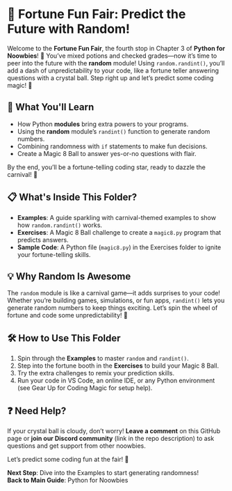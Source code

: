 # 🎱 Fortune Fun Fair: Predict the Future with Random!

Welcome to the **Fortune Fun Fair**, the fourth stop in Chapter 3 of **Python for Noowbies**! 🎉 You’ve mixed potions and checked grades—now it’s time to peer into the future with the **random** module! Using `random.randint()`, you’ll add a dash of unpredictability to your code, like a fortune teller answering questions with a crystal ball. Step right up and let’s predict some coding magic! 🔮

## 🌟 What You'll Learn

- How Python **modules** bring extra powers to your programs.
- Using the **random** module’s `randint()` function to generate random numbers.
- Combining randomness with `if` statements to make fun decisions.
- Create a Magic 8 Ball to answer yes-or-no questions with flair.

By the end, you’ll be a fortune-telling coding star, ready to dazzle the carnival! 🎡

## 📋 What's Inside This Folder?

- **Examples**: A guide sparkling with carnival-themed examples to show how `random.randint()` works.
- **Exercises**: A Magic 8 Ball challenge to create a `magic8.py` program that predicts answers.
- **Sample Code**: A Python file (`magic8.py`) in the Exercises folder to ignite your fortune-telling skills.

## 💡 Why Random Is Awesome

The `random` module is like a carnival game—it adds surprises to your code! Whether you’re building games, simulations, or fun apps, `randint()` lets you generate random numbers to keep things exciting. Let’s spin the wheel of fortune and code some unpredictability! 🎲

## 🛠️ How to Use This Folder

1. Spin through the **Examples** to master `random` and `randint()`.
2. Step into the fortune booth in the **Exercises** to build your Magic 8 Ball.
3. Try the extra challenges to remix your prediction skills.
4. Run your code in VS Code, an online IDE, or any Python environment (see Gear Up for Coding Magic for setup help).

## ❓ Need Help?

If your crystal ball is cloudy, don’t worry! **Leave a comment** on this GitHub page or **join our Discord community** (link in the repo description) to ask questions and get support from other noowbies.

Let’s predict some coding fun at the fair! 🎠

**Next Step**: Dive into the Examples to start generating randomness!  
**Back to Main Guide**: Python for Noowbies
